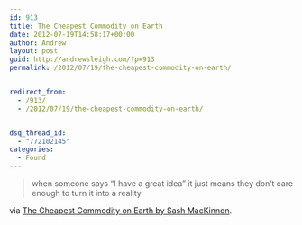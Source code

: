 ```yaml
---
id: 913
title: The Cheapest Commodity on Earth
date: 2012-07-19T14:58:17+00:00
author: Andrew
layout: post
guid: http://andrewsleigh.com/?p=913
permalink: /2012/07/19/the-cheapest-commodity-on-earth/


redirect_from:
  - /913/
  - /2012/07/19/the-cheapest-commodity-on-earth/


dsq_thread_id:
  - "772102145"
categories:
  - Found
---
```

> when someone says “I have a great idea” it just means they don’t care enough to turn it into a reality.

via [The Cheapest Commodity on Earth by Sash MacKinnon](http://sashmackinnon.com/ideas).